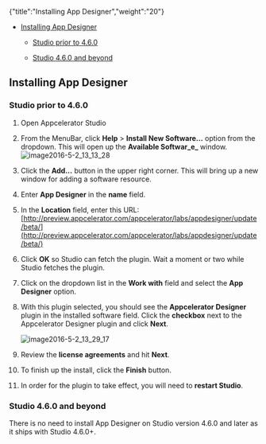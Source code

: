 {"title":"Installing App Designer","weight":"20"} 

*   [Installing App Designer](#InstallingAppDesigner)
    
    *   [Studio prior to 4.6.0](#Studiopriorto4.6.0)
        
    *   [Studio 4.6.0 and beyond](#Studio4.6.0andbeyond)
        

## Installing App Designer

### Studio prior to 4.6.0

1.  Open Appcelerator Studio
    
2.  From the MenuBar, click **Help** > **Install New Software...** option from the dropdown. This will open up the **Available Softwar_e_** window.  
    ![image2016-5-2_13_13_28](/Images/appc/download/attachments/46249371/image2016-5-2_13_13_28.png)
    
3.  Click the **Add...** button in the upper right corner. This will bring up a new window for adding a software resource.
    
4.  Enter **App Designer** in the **name** field.
    
5.  In the **Location** field, enter this URL: [http://preview.appcelerator.com/appcelerator/labs/appdesigner/update/beta/](http://preview.appcelerator.com/appcelerator/labs/appdesigner/update/beta/)
    
6.  Click **OK** so Studio can fetch the plugin. Wait a moment or two while Studio fetches the plugin.
    
7.  Click on the dropdown list in the **Work with** field and select the **App Designer** option.
    
8.  With this plugin selected, you should see the **Appcelerator Designer** plugin in the installed software field. Click the **checkbox** next to the Appcelerator Designer plugin and click **Next**.
    
    ![image2016-5-2_13_29_17](/Images/appc/download/attachments/46249371/image2016-5-2_13_29_17.png)
9.  Review the **license agreements** and hit **Next**.
    
10.  To finish up the install, click the **Finish** button.
    
11.  In order for the plugin to take effect, you will need to **restart Studio**.
    

### Studio 4.6.0 and beyond

There is no need to install App Designer on Studio version 4.6.0 and later as it ships with Studio 4.6.0+.
